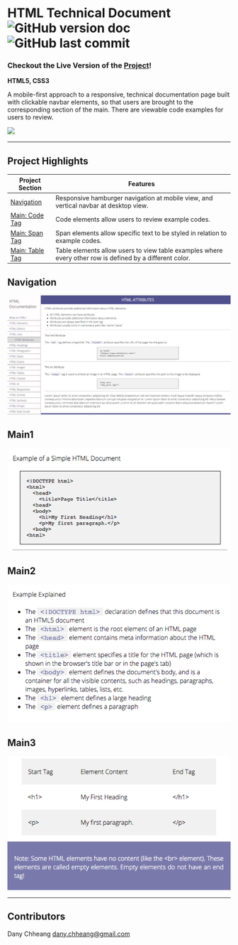 # HTML Technical Document ![GitHub version doc](https://img.shields.io/badge/Version-1.0.0-red) ![GitHub last commit](https://img.shields.io/github/last-commit/dcc5235/HTML_TechnicalDoc?style=flat-square) 

### Checkout the Live Version of the [Project](https://dcc5235.github.io/Coffee_Survey/)!

**HTML5, CSS3**

A mobile-first approach to a responsive, technical documentation page built with clickable navbar elements, so that users are brought to the corresponding section of the main. There are viewable code examples for users to review.

![](images/readme6.gif)

---

## Project Highlights

Project Section | Features
------------ | -------------
[Navigation](#Navigation) | Responsive hamburger navigation at mobile view, and vertical navbar at desktop view.
[Main: Code Tag](#Main1) | Code elements allow users to review example codes.
[Main: Span Tag](#Main2) | Span elements allow specific text to be styled in relation to example codes.
[Main: Table Tag](#Main3) | Table elements allow users to view table examples where every other row is defined by a different color.

## Navigation

![](images/readme1.png)

## Main1

![](images/readme2.png)

## Main2

![](images/readme3.png)

## Main3

![](images/readme4.png)

---

## Contributors

Dany Chheang dany.chheang@gmail.com
